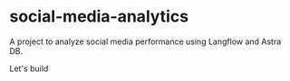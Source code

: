 # social-media-analytics
A project to analyze social media performance using Langflow and Astra DB.

Let's build
